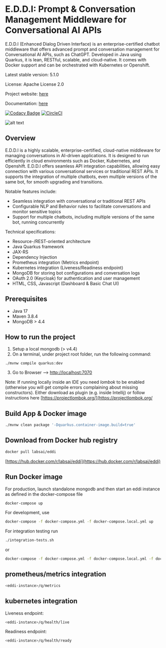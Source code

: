 # E.D.D.I: Prompt & Conversation Management Middleware for Conversational AI APIs

E.D.D.I (Enhanced Dialog Driven Interface) is an enterprise-certified chatbot middleware that offers advanced prompt and conversation management for Conversational AI APIs, such as ChatGPT. Developed in Java using Quarkus, it is lean, RESTful, scalable, and cloud-native. It comes with Docker support and can be orchestrated with Kubernetes or Openshift.

Latest stable version: 5.1.0

License: Apache License 2.0

Project website: [here](https://eddi.labs.ai/)

Documentation: [here](https://docs.labs.ai/)

[![Codacy Badge](https://app.codacy.com/project/badge/Grade/2c5d183d4bd24dbaa77427cfbf5d4074)](https://www.codacy.com/gh/labsai/EDDI/dashboard?utm_source=github.com&amp;utm_medium=referral&amp;utm_content=labsai/EDDI&amp;utm_campaign=Badge_Grade) [![CircleCI](https://circleci.com/gh/labsai/EDDI/tree/main.svg?style=svg)](https://circleci.com/gh/labsai/EDDI/tree/main)

![alt text](https://eddi.labs.ai/EDDI-landing-page-image.png)

## Overview

E.D.D.I is a highly scalable, enterprise-certified, cloud-native middleware for managing conversations 
in AI-driven applications. It is designed to run efficiently in cloud environments such as Docker, Kubernetes, 
and Openshift. E.D.D.I offers seamless API integration capabilities, allowing easy connection with various 
conversational services or traditional REST APIs. It supports the integration of multiple chatbots, 
even multiple versions of the same bot, for smooth upgrading and transitions.

Notable features include:

* Seamless integration with conversational or traditional REST APIs
* Configurable NLP and Behavior rules to facilitate conversations and monitor sensitive topics
* Support for multiple chatbots, including multiple versions of the same bot, running concurrently

Technical specifications:

* Resource-/REST-oriented architecture
* Java Quarkus framework
* JAX-RS
* Dependency Injection
* Prometheus integration (Metrics endpoint)
* Kubernetes integration (Liveness/Readiness endpoint)
* MongoDB for storing bot configurations and conversation logs
* OAuth 2.0 (Keycloak) for authentication and user management
* HTML, CSS, Javascript (Dashboard & Basic Chat UI)

## Prerequisites

* Java 17
* Maven 3.8.4
* MongoDB > 4.4

## How to run the project

1. Setup a local mongodb \(&gt; v4.4\)
2. On a terminal, under project root folder, run the following command:

```shell script
./mvnw compile quarkus:dev
```

3. Go to Browser --&gt; [http://localhost:7070](http://localhost:7070)

Note: If running locally inside an IDE you need _lombok_ to be enabled \(otherwise you will get compile errors
complaining about missing constructors\). Either download as plugin \(e.g. inside Intellij\) or follow instructions
here [https://projectlombok.org/](https://projectlombok.org/

## Build App & Docker image

```bash
./mvnw clean package '-Dquarkus.container-image.build=true'
```

## Download from Docker hub registry

```bash
docker pull labsai/eddi
```

[https://hub.docker.com/r/labsai/eddi](https://hub.docker.com/r/labsai/eddi)

## Run Docker image

For production, launch standalone mongodb and then start an eddi instance as defined in the docker-compose file

```bash
docker-compose up
```

For development, use

```bash
docker-compose -f docker-compose.yml -f docker-compose.local.yml up
```

For integration testing run

```bash
./integration-tests.sh
```

or

```bash
docker-compose -f docker-compose.yml -f docker-compose.local.yml -f docker-compose.testing.yml -p ci up -d
```

## prometheus/metrics integration


```bash
<eddi-instance>/q/metrics
```

## kubernetes integration

Liveness endpoint:
```bash
<eddi-instance>/q/health/live
```

Readiness endpoint:
```bash
<eddi-instance>/q/health/ready
```
